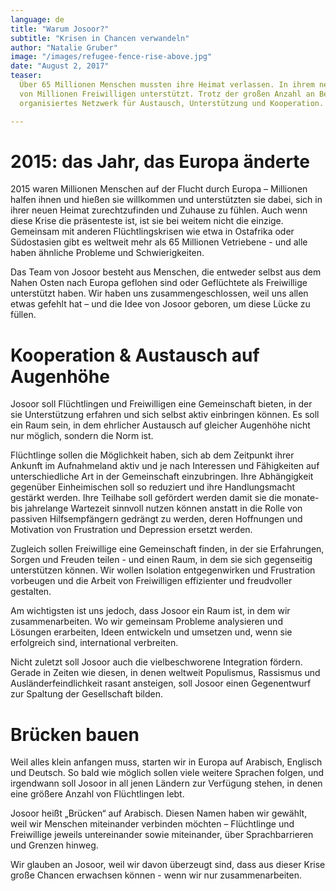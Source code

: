 ```yaml
---
language: de
title: "Warum Josoor?"
subtitle: "Krisen in Chancen verwandeln"
author: "Natalie Gruber"
image: "/images/refugee-fence-rise-above.jpg"
date: "August 2, 2017"
teaser: 
  Über 65 Millionen Menschen mussten ihre Heimat verlassen. In ihrem neuen Zuhause werden sie 
  von Millionen Freiwilligen unterstützt. Trotz der großen Anzahl an Betroffenen fehlt bislang ein 
  organisiertes Netzwerk für Austausch, Unterstützung und Kooperation.

---
```


# 2015: das Jahr, das Europa änderte
 
2015 waren Millionen Menschen auf der Flucht durch Europa –  Millionen halfen ihnen und hießen sie willkommen und unterstützten sie dabei, sich in ihrer neuen Heimat zurechtzufinden und Zuhause zu fühlen. Auch wenn diese Krise die präsenteste ist, ist sie bei weitem nicht die einzige. Gemeinsam mit anderen Flüchtlingskrisen wie etwa in Ostafrika oder Südostasien gibt es weltweit mehr als 65 Millionen Vetriebene - und alle haben ähnliche Probleme und Schwierigkeiten.
 
Das Team von Josoor besteht aus Menschen, die entweder selbst aus dem Nahen Osten nach Europa geflohen sind oder Geflüchtete als Freiwillige unterstützt haben. Wir haben uns zusammengeschlossen, weil uns allen etwas gefehlt hat – und die Idee von Josoor geboren, um diese Lücke zu füllen.
 
# Kooperation & Austausch auf Augenhöhe
 
Josoor soll Flüchtlingen und Freiwilligen eine Gemeinschaft bieten, in der sie Unterstützung erfahren und sich selbst aktiv einbringen können. Es soll ein Raum sein, in dem ehrlicher Austausch auf gleicher Augenhöhe nicht nur möglich, sondern die Norm ist.
 
Flüchtlinge sollen die Möglichkeit haben, sich ab dem Zeitpunkt ihrer Ankunft im Aufnahmeland aktiv und je nach Interessen und Fähigkeiten auf unterschiedliche Art in der Gemeinschaft einzubringen. Ihre Abhängigkeit gegenüber Einheimischen soll so reduziert und ihre Handlungsmacht gestärkt werden. Ihre Teilhabe soll gefördert werden damit sie die monate- bis jahrelange Wartezeit sinnvoll nutzen können anstatt in die Rolle von passiven Hilfsempfängern gedrängt zu werden, deren Hoffnungen und Motivation von Frustration und Depression ersetzt werden.
 
Zugleich sollen Freiwillige eine Gemeinschaft finden, in der sie Erfahrungen, Sorgen und Freuden teilen - und einen Raum, in dem sie sich gegenseitig unterstützen können. Wir wollen Isolation entgegenwirken und Frustration vorbeugen und die Arbeit von Freiwilligen effizienter und freudvoller gestalten.
 
Am wichtigsten ist uns jedoch, dass Josoor ein Raum ist, in dem wir zusammenarbeiten. Wo wir gemeinsam Probleme analysieren und Lösungen erarbeiten, Ideen entwickeln und umsetzen und, wenn sie erfolgreich sind, international verbreiten.
 
Nicht zuletzt soll Josoor auch die vielbeschworene Integration fördern. Gerade in Zeiten wie diesen, in denen weltweit Populismus, Rassismus und Ausländerfeindlichkeit rasant ansteigen, soll Josoor einen Gegenentwurf zur Spaltung der Gesellschaft bilden.
 
# Brücken bauen
 
Weil alles klein anfangen muss, starten wir in Europa auf Arabisch, Englisch und Deutsch. So bald wie möglich sollen viele weitere Sprachen folgen, und irgendwann soll Josoor in all jenen Ländern zur Verfügung stehen, in denen eine größere Anzahl von Flüchtlingen lebt.  
 
Josoor heißt „Brücken“ auf Arabisch. Diesen Namen haben wir gewählt, weil wir Menschen miteinander verbinden möchten – Flüchtlinge und Freiwillige jeweils untereinander sowie miteinander, über Sprachbarrieren und Grenzen hinweg.

Wir glauben an Josoor, weil wir davon überzeugt sind, dass aus dieser Krise große Chancen erwachsen können - wenn wir nur zusammenarbeiten.

